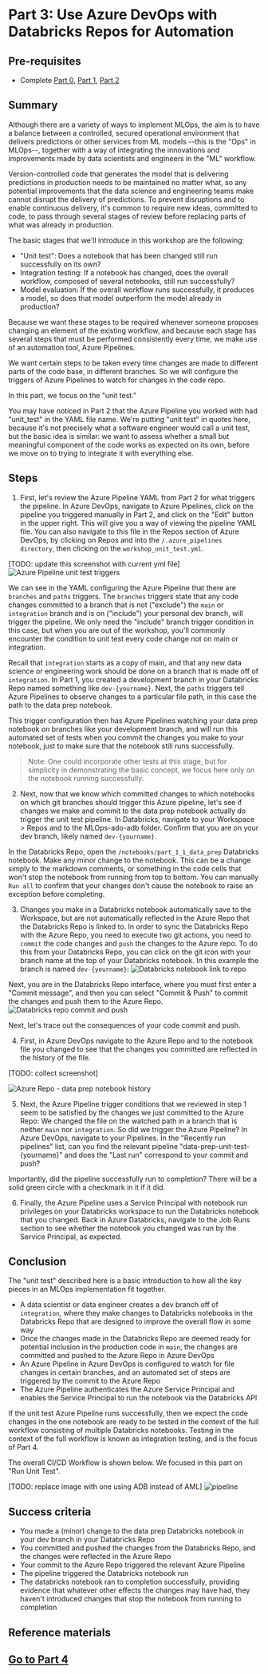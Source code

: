 
# Part 3: Use Azure DevOps with Databricks Repos for Automation

## Pre-requisites
- Complete [Part 0](part_0.md), [Part 1](part_1.md), [Part 2](part_2.md)

## Summary
Although there are a variety of ways to implement MLOps, the aim is to have a balance between a controlled, secured operational environment that delivers predictions or other services from ML models --this is the "Ops" in MLOps--, together with a way of integrating the innovations and improvements made by data scientists and engineers in the "ML" workflow. 

Version-controlled code that generates the model that is delivering predictions in production needs to be maintained no matter what, so any potential improvements that the data science and engineering teams make cannot disrupt the delivery of predictions. To prevent disruptions and to enable continuous delivery, it's common to require new ideas, committed to code, to pass through several stages of review before replacing parts of what was already in production.

The basic stages that we'll introduce in this workshop are the following:
- "Unit test": Does a notebook that has been changed still run successfully on its own?
- Integration testing: If a notebook has changed, does the overall workflow, composed of several notebooks, still run successfully?
- Model evaluation: If the overall workflow runs successfully, it produces a model, so does that model outperform the model already in production?

Because we want these stages to be required whenever someone proposes changing an element of the existing workflow, and because each stage has several steps that must be performed consistently every time, we make use of an automation tool, Azure Pipelines. 

We want certain steps to be taken every time changes are made to different parts of the code base, in different branches. So we will configure the triggers of Azure Pipelines to watch for changes in the code repo.

In this part, we focus on the "unit test."

You may have noticed in Part 2 that the Azure Pipeline you worked with had "unit_test" in the YAML file name. We're putting "unit test" in quotes here, because it's not precisely what a software engineer would call a unit test, but the basic idea is similar: we want to assess whether a small but meaningful component of the code works as expected on its own, before we move on to trying to integrate it with everything else.


## Steps
1. First, let's review the Azure Pipeline YAML from Part 2 for what triggers the pipeline. In Azure DevOps, navigate to Azure Pipelines, click on the pipeline you triggered manually in Part 2, and click on the "Edit" button in the upper right. This will give you a way of viewing the pipeline YAML file. You can also navigate to this file in the Repos section of Azure DevOps, by clicking on Repos and into the `/.azure_pipelines directory`, then clicking on the `workshop_unit_test.yml`.

[TODO: update this screenshot with current yml file]
![Azure Pipeline unit test triggers](part_3_unit_test_triggers.png)

We can see in the YAML configuring the Azure Pipeline that there are `branches` and `paths` triggers. The `branches` triggers state that any code changes committed to a branch that is not ("exclude") the `main` or `integration` branch and is on ("include") your personal dev branch, will trigger the pipeline. We only need the "include" branch trigger condition in this case, but when you are out of the workshop, you'll commonly encounter the condition to unit test every code change not on main or integration. 

Recall that `integration` starts as a copy of main, and that any new data science or engineering work should be done on a branch that is made off of `integration`. In Part 1, you created a development branch in your Databricks Repo named something like `dev-{yourname}`. Next, the `paths` triggers tell Azure Pipelines to observe changes to a particular file path, in this case the path to the data prep notebook. 

This trigger configuration then has Azure Pipelines watching your data prep notebook on branches like your development branch, and will run this automated set of tests when you commit the changes you make to your notebook, just to make sure that the notebook still runs successfully. 
> Note: One could incorporate other tests at this stage, but for simplicity in demonstrating the basic concept, we focus here only on the notebook running successfully.


2. Next, now that we know which committed changes to which notebooks on which git branches should trigger this Azure pipeline, let's see if changes we make and commit to the data prep notebook actually do trigger the unit test pipeline. In Databricks, navigate to your Workspace > Repos and to the MLOps-ado-adb folder. Confirm that you are on your dev branch, likely named `dev-{yourname}`.

In the Databricks Repo, open the `/notebooks/part_1_1_data_prep` Databricks notebook. Make any minor change to the notebook. This can be a change simply to the markdown comments, or something in the code cells that won't stop the notebook from running from top to bottom. You can manually `Run all` to confirm that your changes don't cause the notebook to raise an exception before completing.

3. Changes you make in a Databricks notebook automatically save to the Workspace, but are not automatically reflected in the Azure Repo that the Databricks Repo is linked to. In order to sync the Databricks Repo with the Azure Repo, you need to execute two git actions, you need to `commit` the code changes and `push` the changes to the Azure repo. To do this from your Databricks Repo, you can click on the git icon with your branch name at the top of your Databricks notebook. In this example the branch is named `dev-{yourname}`:
![Databricks notebook link to repo](part_3_adb_repo_link_in_nb.png)

Next, you are in the Databricks Repo interface, where you must first enter a "Commit message", and then you can select "Commit & Push" to commit the changes and push them to the Azure Repo.
![Databricks repo commit and push](part_3_adb_repo_commit_push.png)

Next, let's trace out the consequences of your code commit and push. 

4. First, in Azure DevOps navigate to the Azure Repo and to the notebook file you changed to see that the changes you committed are reflected in the history of the file.

[TODO: collect screenshot]

![Azure Repo - data prep notebook history]()

5. Next, the Azure Pipeline trigger conditions that we reviewed in step 1 seem to be satisfied by the changes we just committed to the Azure Repo: We changed the file on the watched path in a branch that is neither `main` nor `integration`. So did we trigger the Azure Pipeline? In Azure DevOps, navigate to your Pipelines. In the "Recently run pipelines" list, can you find the relevant pipeline "data-prep-unit-test-{yourname}" and does the "Last run" correspond to your commit and push?

Importantly, did the pipeline successfully run to completion? There will be a solid green circle with a checkmark in it if it did.

6. Finally, the Azure Pipeline uses a Service Principal with notebook run privileges on your Databricks workspace to run the Databricks notebook that you changed. Back in Azure Databricks, navigate to the Job Runs section to see whether the notebook you changed was run by the Service Principal, as expected.

## Conclusion
The "unit test" described here is a basic introduction to how all the key pieces in an MLOps implementation fit together. 

- A data scientist or data engineer creates a dev branch off of `integration`, where they make changes to Databricks notebooks in the Databricks Repo that are designed to improve the overall flow in some way
- Once the changes made in the Databricks Repo are deemed ready for potential inclusion in the production code in `main`, the changes are committed and pushed to the Azure Repo in Azure DevOps
- An Azure Pipeline in Azure DevOps is configured to watch for file changes in certain branches, and an automated set of steps are triggered by the commit to the Azure Repo
- The Azure Pipeline authenticates the Azure Service Principal and enables the Service Principal to run the notebook via the Databricks API

If the unit test Azure Pipeline runs successfully, then we expect the code changes in the one notebook are ready to be tested in the context of the full workflow consisting of multiple Databricks notebooks. Testing in the context of the full workflow is known as integration testing, and is the focus of Part 4.

The overall CI/CD Workflow is shown below. We focused in this part on "Run Unit Test".

[TODO: replace image with one using ADB instead of AML]
![pipeline](images/part3cicd.png)

## Success criteria
- You made a (minor) change to the data prep Databricks notebook in your dev branch in your Databricks Repo
- You committed and pushed the changes from the Databricks Repo, and the changes were reflected in the Azure Repo
- Your commit to the Azure Repo triggered the relevant Azure Pipeline
- The pipeline triggered the Databricks notebook run
- The databricks notebook ran to completion successfully, providing evidence that whatever other effects the changes may have had, they haven't introduced changes that stop the notebook from running to completion

## Reference materials

## [Go to Part 4](part_4.md)

